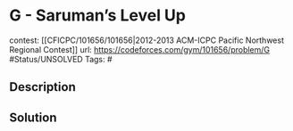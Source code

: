 # G - Saruman’s Level Up

contest: [[CFICPC/101656/101656|2012-2013 ACM-ICPC Pacific Northwest Regional Contest]]
url: https://codeforces.com/gym/101656/problem/G
#Status/UNSOLVED
Tags: #

## Description

## Solution


